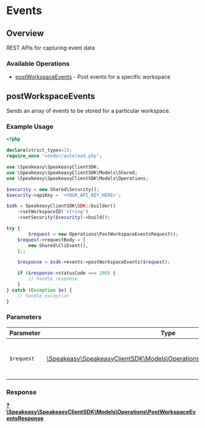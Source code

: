 # Events


## Overview

REST APIs for capturing event data

### Available Operations

* [postWorkspaceEvents](#postworkspaceevents) - Post events for a specific workspace

## postWorkspaceEvents

Sends an array of events to be stored for a particular workspace.

### Example Usage

```php
<?php

declare(strict_types=1);
require_once 'vendor/autoload.php';

use \Speakeasy\SpeakeasyClientSDK;
use \Speakeasy\SpeakeasyClientSDK\Models\Shared;
use \Speakeasy\SpeakeasyClientSDK\Models\Operations;

$security = new Shared\Security();
$security->apiKey = '<YOUR_API_KEY_HERE>';

$sdk = SpeakeasyClientSDK\SDK::builder()
    ->setWorkspaceID('string')
    ->setSecurity($security)->build();

try {
        $request = new Operations\PostWorkspaceEventsRequest();
    $request->requestBody = [
        new Shared\CliEvent(),
    ];;

    $response = $sdk->events->postWorkspaceEvents($request);

    if ($response->statusCode === 200) {
        // handle response
    }
} catch (Exception $e) {
    // handle exception
}
```

### Parameters

| Parameter                                                                                                                           | Type                                                                                                                                | Required                                                                                                                            | Description                                                                                                                         |
| ----------------------------------------------------------------------------------------------------------------------------------- | ----------------------------------------------------------------------------------------------------------------------------------- | ----------------------------------------------------------------------------------------------------------------------------------- | ----------------------------------------------------------------------------------------------------------------------------------- |
| `$request`                                                                                                                          | [\Speakeasy\SpeakeasyClientSDK\Models\Operations\PostWorkspaceEventsRequest](../../Models/Operations/PostWorkspaceEventsRequest.md) | :heavy_check_mark:                                                                                                                  | The request object to use for the request.                                                                                          |


### Response

**[?\Speakeasy\SpeakeasyClientSDK\Models\Operations\PostWorkspaceEventsResponse](../../Models/Operations/PostWorkspaceEventsResponse.md)**

